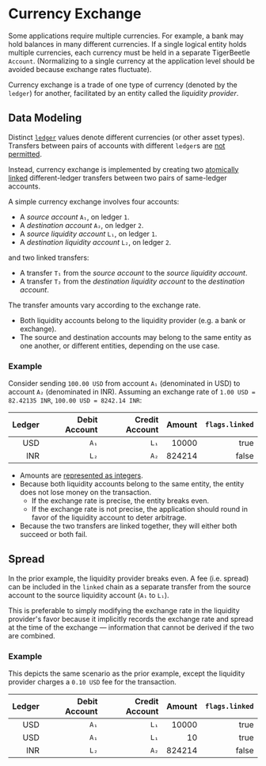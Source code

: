 # Currency Exchange

Some applications require multiple currencies. For example, a bank may hold balances in many
different currencies. If a single logical entity holds multiple currencies, each currency must be
held in a separate TigerBeetle `Account`. (Normalizing to a single currency at the application level
should be avoided because exchange rates fluctuate).

Currency exchange is a trade of one type of currency (denoted by the `ledger`) for another,
facilitated by an entity called the _liquidity provider_.

## Data Modeling

Distinct [`ledger`](../../reference/account.md#ledger) values denote different currencies (or
other asset types). Transfers between pairs of accounts with different `ledger`s are
[not permitted](../../reference/requests/create_transfers.md#accounts_must_have_the_same_ledger).

Instead, currency exchange is implemented by creating two
[atomically linked](../../reference/transfer.md#flagslinked) different-ledger transfers between
two pairs of same-ledger accounts.

A simple currency exchange involves four accounts:

- A _source account_ `A₁`, on ledger `1`.
- A _destination account_ `A₂`, on ledger `2`.
- A _source liquidity account_ `L₁`, on ledger `1`.
- A _destination liquidity account_ `L₂`, on ledger `2`.

and two linked transfers:

- A transfer `T₁` from the _source account_ to the _source liquidity account_.
- A transfer `T₂` from the _destination liquidity account_ to the _destination account_.

The transfer amounts vary according to the exchange rate.

- Both liquidity accounts belong to the liquidity provider (e.g. a bank or exchange).
- The source and destination accounts may belong to the same entity as one another, or different
  entities, depending on the use case.

### Example

Consider sending `100.00 USD` from account `A₁` (denominated in USD) to account `A₂` (denominated
in INR). Assuming an exchange rate of `1.00 USD = 82.42135 INR`, `100.00 USD = 8242.14 INR`:

| Ledger | Debit Account | Credit Account | Amount | `flags.linked` |
| -----: | ------------: | -------------: | -----: | -------------: |
|    USD |          `A₁` |           `L₁` |  10000 |           true |
|    INR |          `L₂` |           `A₂` | 824214 |          false |

- Amounts are [represented as integers](../data-modeling.md#fractional-amounts-and-asset-scale).
- Because both liquidity accounts belong to the same entity, the entity does not lose money on the
  transaction.
  - If the exchange rate is precise, the entity breaks even.
  - If the exchange rate is not precise, the application should round in favor of the liquidity
    account to deter arbitrage.
- Because the two transfers are linked together, they will either both succeed or both fail.

## Spread

In the prior example, the liquidity provider breaks even. A fee (i.e. spread) can be included in the
`linked` chain as a separate transfer from the source account to the source liquidity account (`A₁`
to `L₁`).

This is preferable to simply modifying the exchange rate in the liquidity provider's favor because
it implicitly records the exchange rate and spread at the time of the exchange — information that
cannot be derived if the two are combined.

### Example

This depicts the same scenario as the prior example, except the liquidity provider charges a `0.10 USD`
fee for the transaction.

| Ledger | Debit Account | Credit Account | Amount | `flags.linked` |
| -----: | ------------: | -------------: | -----: | -------------: |
|    USD |          `A₁` |           `L₁` |  10000 |           true |
|    USD |          `A₁` |           `L₁` |     10 |           true |
|    INR |          `L₂` |           `A₂` | 824214 |          false |
